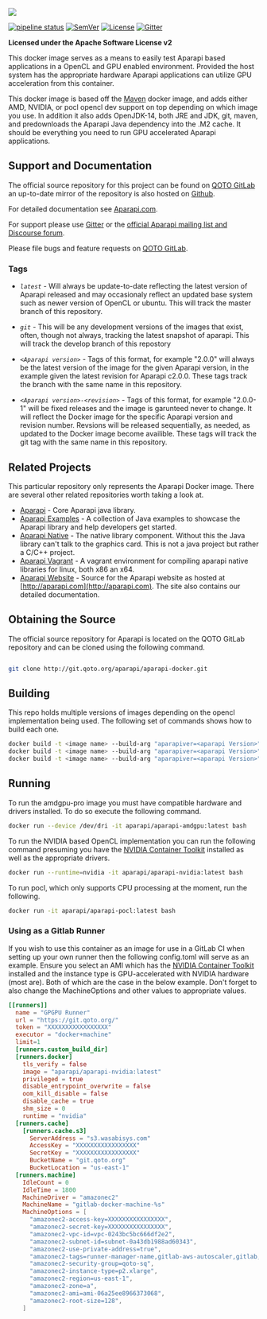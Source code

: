 ![](http://aparapi.com/images/logo-text-adjacent.png)

[![pipeline status](http://git.qoto.org/aparapi/aparapi-docker/badges/2.0.0/pipeline.svg)](http://git.qoto.org/aparapi/aparapi-docker/-/commits/2.0.0)
[![SemVer](https://img.shields.io/badge/SemVer-v2.0.0-green)](https://semver.org/spec/v2.0.0.html)
[![License](http://img.shields.io/:license-apache-blue.svg?style=flat-square)](http://www.apache.org/licenses/LICENSE-2.0.html)
[![Gitter](https://badges.gitter.im/Syncleus/aparapi.svg)](https://gitter.im/Syncleus/aparapi?utm_source=badge&utm_medium=badge&utm_campaign=pr-badge&utm_content=badge)

**Licensed under the Apache Software License v2**

This docker image serves as a means to easily test Aparapi based applications in a OpenCL and GPU enabled environment. Provided the host system has the appropriate hardware
Aparapi applications can utilize GPU acceleration from this container.

This docker image is based off the [Maven](https://hub.docker.com/_/ubuntu) docker image, and adds either AMD, NVIDIA, or pocl opencl dev support on top depending on which image you use. In addition it also adds OpenJDK-14, both JRE
and JDK, git, maven, and predownloads the Aparapi Java dependency into the .M2 cache. It should be everything you need to run GPU accelerated Aparapi applications.

## Support and Documentation

The official source repository for this project can be found on [QOTO GitLab](https://git.qoto.org/aparapi/aparapi-docker) an up-to-date mirror of the repository is also hosted on [Github](https://github.com/Syncleus/aparapi-docker).

For detailed documentation see [Aparapi.com](http://Aparapi.com).

For support please use [Gitter](https://gitter.im/Syncleus/aparapi) or the [official Aparapi mailing list and Discourse forum](https://discourse.qoto.org/c/PROJ/APA).

Please file bugs and feature requests on [QOTO GitLab](https://git.qoto.org/aparapi/aparapi-docker/issues).

### Tags

* *`latest`* - Will always be update-to-date reflecting the latest version of Aparapi released and may occasionaly reflect an updated base system such as newer version of OpenCL or ubuntu. This will track the master branch
of this repository.

* *`git`* - This will be any development versions of the images that exist, often, though not always, tracking the latest snapshot of aparapi. This will track the develop branch of this repostory

* *`<Aparapi version>`* - Tags of this format, for example "2.0.0" will always be the latest version of the image for the given Aparapi version, in the example given the latest revision for Aparapi c2.0.0. These tags track
the branch with the same name in this repository.

* *`<Aparapi version>-<revision>`* - Tags of this format, for example "2.0.0-1" will be fixed releases and the image is garunteed never to change. It will reflect the Docker image for the specific Aparapi version and revision number.
Revsions will be released sequentially, as needed, as updated to the Docker image become availible. These tags will track the git tag with the same name in this repository.

## Related Projects

This particular repository only represents the Aparapi Docker image. There are several other related repositories worth taking a look at.

* [Aparapi](https://git.qoto.org/aparapi/aparapi) - Core Aparapi java library.
* [Aparapi Examples](https://git.qoto.org/aparapi/aparapi-examples) - A collection of Java examples to showcase the Aparapi library and help developers get started.
* [Aparapi Native](https://git.qoto.org/aparapi/aparapi-native) - The native library component. Without this the Java library can't talk to the graphics card. This is not a java project but rather a C/C++ project.
* [Aparapi Vagrant](https://git.qoto.org/aparapi/aparapi-vagrant) - A vagrant environment for compiling aparapi native libraries for linux, both x86 an x64.
* [Aparapi Website](https://git.qoto.org/aparapi/aparapi.com) - Source for the Aparapi website as hosted at [http://aparapi.com](http://aparapi.com). The site also contains our detailed documentation.

## Obtaining the Source

The official source repository for Aparapi is located on the QOTO GitLab repository and can be cloned using the
following command.

```bash

git clone http://git.qoto.org/aparapi/aparapi-docker.git
```

## Building

This repo holds multiple versions of images depending on the opencl implementation being used. The following set of commands shows how to build each one.

```bash
docker build -t <image name> --build-arg "aparapiver=<aparapi Version>" amdgpu/
docker build -t <image name> --build-arg "aparapiver=<aparapi Version>" nvidia/
docker build -t <image name> --build-arg "aparapiver=<aparapi Version>" pocl/

```

## Running

To run the amdgpu-pro image you must have compatible hardware and drivers installed. To do so execute the following command.

```bash
docker run --device /dev/dri -it aparapi/aparapi-amdgpu:latest bash
```

To run the NVIDIA based OpenCL implementation you can run the following command presuming you have the [NVIDIA Container Toolkit](https://github.com/NVIDIA/nvidia-docker) installed as well as the appropriate drivers.

```bash
docker run --runtime=nvidia -it aparapi/aparapi-nvidia:latest bash
```

To run pocl, which only supports CPU processing at the moment, run the following.

```bash
docker run -it aparapi/aparapi-pocl:latest bash
```

### Using as a Gitlab Runner

If you wish to use this container as an image for use in a GitLab CI when setting up your own runner then the following config.toml will serve as an example. Ensure you select an AMI which has the 
[NVIDIA Container Toolkit](https://github.com/NVIDIA/nvidia-docker) installed and the instance type is GPU-accelerated with NVIDIA hardware (most are). Both of which are the case in the below example. Don't forget
to also change the MachineOptions and other values to appropriate values.


```toml
[[runners]]
  name = "GPGPU Runner"
  url = "https://git.qoto.org/"
  token = "XXXXXXXXXXXXXXXXX"
  executor = "docker+machine"
  limit=1
  [runners.custom_build_dir]
  [runners.docker]
    tls_verify = false
    image = "aparapi/aparapi-nvidia:latest"
    privileged = true
    disable_entrypoint_overwrite = false
    oom_kill_disable = false
    disable_cache = true
    shm_size = 0
    runtime = "nvidia"
  [runners.cache]
    [runners.cache.s3]
      ServerAddress = "s3.wasabisys.com"
      AccessKey = "XXXXXXXXXXXXXXXXX"
      SecretKey = "XXXXXXXXXXXXXXXXX"
      BucketName = "git.qoto.org"
      BucketLocation = "us-east-1"
  [runners.machine]
    IdleCount = 0
    IdleTime = 1800
    MachineDriver = "amazonec2"
    MachineName = "gitlab-docker-machine-%s"
    MachineOptions = [
      "amazonec2-access-key=XXXXXXXXXXXXXXXX",
      "amazonec2-secret-key=XXXXXXXXXXXXXXXX",
      "amazonec2-vpc-id=vpc-0243bc5bc666df2e2",
      "amazonec2-subnet-id=subnet-0a43db1988ad60343",
      "amazonec2-use-private-address=true",
      "amazonec2-tags=runner-manager-name,gitlab-aws-autoscaler,gitlab,true,gitlab-runner-autoscale,true",
      "amazonec2-security-group=qoto-sq",
      "amazonec2-instance-type=p2.xlarge",
      "amazonec2-region=us-east-1",
      "amazonec2-zone=a",
      "amazonec2-ami=ami-06a25ee8966373068",
      "amazonec2-root-size=128",
    ]

```
